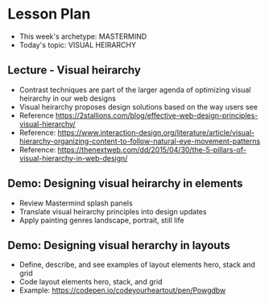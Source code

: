 # Lesson Plan

- This week's archetype: MASTERMIND
- Today's topic: VISUAL HEIRARCHY

## Lecture - Visual heirarchy
- Contrast techniques are part of the larger agenda of optimizing visual heirarchy in our web designs
- Visual heirarchy proposes design solutions based on the way users see
- Reference https://2stallions.com/blog/effective-web-design-principles-visual-hierarchy/
- Reference: https://www.interaction-design.org/literature/article/visual-hierarchy-organizing-content-to-follow-natural-eye-movement-patterns
- Reference: https://thenextweb.com/dd/2015/04/30/the-5-pillars-of-visual-hierarchy-in-web-design/

## Demo: Designing visual heirarchy in elements
- Review Mastermind splash panels
- Translate visual heirarchy principles into design updates
- Apply painting genres landscape, portrait, still life

## Demo: Designing visual herarchy in layouts
- Define, describe, and see examples of layout elements hero, stack and grid
- Code layout elements hero, stack, and grid
- Example: https://codepen.io/codeyourheartout/pen/Powgdbw
